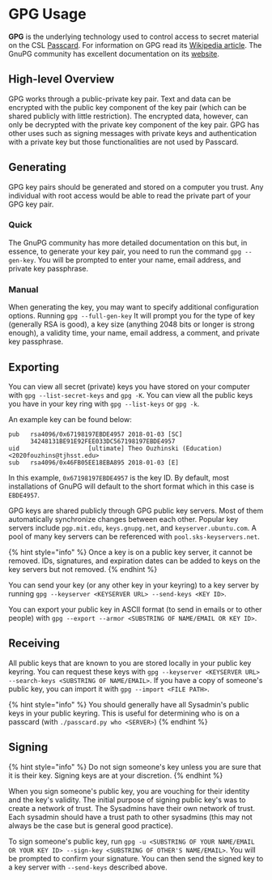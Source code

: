 # GPG Usage

**GPG** is the underlying technology used to control access to secret material on the CSL [Passcard](./). For information on GPG read its [Wikipedia article](https://en.wikipedia.org/wiki/GNU_Privacy_Guard). The GnuPG community has excellent documentation on its [website](https://gnupg.org/documentation/howtos.html).

## High-level Overview

GPG works through a public-private key pair. Text and data can be encrypted with the public key component of the key pair \(which can be shared publicly with little restriction\). The encrypted data, however, can only be decrypted with the private key component of the key pair. GPG has other uses such as signing messages with private keys and authentication with a private key but those functionalities are not used by Passcard.

## Generating

GPG key pairs should be generated and stored on a computer you trust. Any individual with root access would be able to read the private part of your GPG key pair.

### Quick

The GnuPG community has more detailed documentation on this but, in essence, to generate your key pair, you need to run the command `gpg --gen-key`. You will be prompted to enter your name, email address, and private key passphrase.

### Manual

When generating the key, you may want to specify additional configuration options. Running `gpg --full-gen-key` It will prompt you for the type of key \(generally RSA is good\), a key size \(anything 2048 bits or longer is strong enough\), a validity time, your name, email address, a comment, and private key passphrase.

## Exporting

You can view all secret \(private\) keys you have stored on your computer with `gpg --list-secret-keys` and `gpg -K`. You can view all the public keys you have in your key ring with `gpg --list-keys` or `gpg -k`.

An example key can be found below:

```text
pub   rsa4096/0x67198197EBDE4957 2018-01-03 [SC]
      34248131BE91E92FEE033DC567198197EBDE4957
uid                   [ultimate] Theo Ouzhinski (Education) <2020fouzhins@tjhsst.edu>
sub   rsa4096/0x46FB05EE18EBA895 2018-01-03 [E]
```

In this example, `0x67198197EBDE4957` is the key ID. By default, most installations of GnuPG will default to the short format which in this case is `EBDE4957`.

GPG keys are shared publicly through GPG public key servers. Most of them automatically synchronize changes between each other. Popular key servers include `pgp.mit.edu`, `keys.gnupg.net`, and `keyserver.ubuntu.com`. A pool of many key servers can be referenced with `pool.sks-keyservers.net`.

{% hint style="info" %}
Once a key is on a public key server, it cannot be removed. IDs, signatures, and expiration dates can be added to keys on the key servers but not removed.
{% endhint %}

You can send your key \(or any other key in your keyring\) to a key server by running `gpg --keyserver <KEYSERVER URL> --send-keys <KEY ID>`.

You can export your public key in ASCII format \(to send in emails or to other people\) with `gpg --export --armor <SUBSTRING OF NAME/EMAIL OR KEY ID>`.

## Receiving

All public keys that are known to you are stored locally in your public key keyring. You can request these keys with `gpg --keyserver <KEYSERVER URL> --search-keys <SUBSTRING OF NAME/EMAIL>`. If you have a copy of someone's public key, you can import it with `gpg --import <FILE PATH>`.

{% hint style="info" %}
You should generally have all Sysadmin's public keys in your public keyring. This is useful for determining who is on a passcard \(with `./passcard.py who <SERVER>`\)
{% endhint %}

## Signing

{% hint style="info" %}
Do not sign someone's key unless you are sure that it is their key. Signing keys are at your discretion.
{% endhint %}

When you sign someone's public key, you are vouching for their identity and the key's validity. The initial purpose of signing public key's was to create a network of trust. The Sysadmins have their own network of trust. Each sysadmin should have a trust path to other sysadmins \(this may not always be the case but is general good practice\).

To sign someone's public key, run `gpg -u <SUBSTRING OF YOUR NAME/EMAIL OR YOUR KEY ID> --sign-key <SUBSTRING OF OTHER'S NAME/EMAIL>`. You will be prompted to confirm your signature. You can then send the signed key to a key server with `--send-keys` described above.

